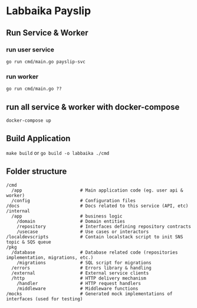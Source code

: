 # Labbaika Payslip

## Run Service & Worker
### run user service
`go run cmd/main.go payslip-svc`

### run worker
`go run cmd/main.go ??`

## run all service & worker with docker-compose
`docker-compose up`

## Build Application
`make build` or `go build -o labbaika ./cmd`

## Folder structure
```
/cmd
  /app                      # Main application code (eg. user api & worker)
  /config                   # Configuration files
/docs                       # Docs related to this service (API, etc)
/internal
  /app                      # business logic
    /domain                 # Domain entities
    /repository             # Interfaces defining repository contracts
    /usecase                # Use cases or interactors
/localdevscripts            # Contain localstack script to init SNS topic & SQS queue
/pkg
  /database                 # Database related code (repositories implementation, migrations, etc.)
    /migrations             # SQL script for migrations
  /errors                   # Errors library & handling
  /external                 # External service clients
  /http                     # HTTP delivery mechanism
    /handler                # HTTP request handlers
    /middleware             # Middleware functions
/mocks                      # Generated mock implementations of interfaces (used for testing)
```

